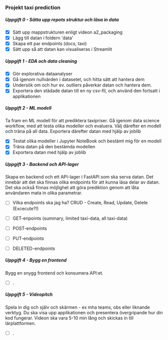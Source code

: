 ###  **Projekt taxi prediction**

##### **Uppgift 0 - Sätta upp repots struktur och läsa in data**
- [X] Sätt upp mappstrukturen enligt videon a2_packaging
- [X] Lägg till datan i foldern 'data'
- [X] Skapa ett par endpoints (docs, taxi)
- [X] Sätt upp så att datan kan visualiseras i Streamlit

##### **Uppgift 1 - EDA och data cleaning**
- [X] Gör explorativa dataanalyser
- [X] Gå igenom nullvärden i datasetet, och hitta sätt att hantera dem
- [X] Undersök om och hur ev. outliers påverkar datan och hantera dem. 
- [X] Exportera den städade datan till en ny csv-fil, och använd den fortsatt i applikationen
 
##### **Uppgift 2 -  ML modell**
Ta fram en ML modell för att prediktera taxipriser. Gå igenom data science workflow, med att testa olika modeller och evaluera. Välj därefter en modell och träna på all data. Exportera därefter datan med hjälp av
joblib 
- [X] Testat olika modeller i Jupyter NoteBook och bestämt mig för en modell
- [X] Träna datan på den bestämda modellen
- [X] Exportera datan med hjälp av joblib

##### **Uppgift 3 -  Backend och API-lager**
Skapa en backend och ett API-lager i FastAPI som ska serva datan. Det innebär att det ska finnas olika
endpoints för att kunna läsa delar av datan. Det ska också finnas möjlighet att göra prediktion genom att
låta användaren mata in olika parametrar.
- [ ] Vilka endpoints ska jag ha? CRUD - Create, Read, Update, Delete (Excecute?!)
- [ ] GET-enpoints (summary, limited taxi-data, all taxi-data)
- [ ] POST-endpoints
- [ ] PUT-endpoints
- [ ] DELETED-endpoints



##### **Uppgift 4 -   Bygg en frontend**
Bygg en snygg frontend och konsumera API:et.
- [ ] .


##### **Uppgift 5 - Videopitch**
Spela in dig och själv och skärmen - ex mha teams, obs eller liknande verktyg. Du ska visa upp
applikationen och presentera övergripande hur din kod fungerar. Videon ska vara 5-10 min lång och skickas
in till lärplattformen.
- [ ] .
